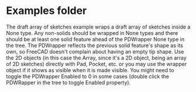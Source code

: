 # Examples folder

The draft array of sketches example wraps a draft array of sketches inside a None type.  Any non-solids should be wrapped in None types and there should be at least one solid feature ahead of the PDWrapper None type in the tree.  The PDWrapper reflects the previous solid feature's shape as its own, so FreeCAD doesn't complain about having an empty tip shape.  Use the 2D objects (in this case the Array, since it's a 2D object, being an array of 2D sketches) directly with Pad, Pocket, etc. or you may use the wrapper object if it shows as visible when it is made visible.  You might need to toggle the PDWrapper Enabled to 0 in some cases (double click the PDWRapper in the tree to toggle Enabled property).
